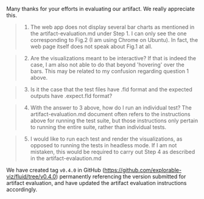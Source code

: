 Many thanks for your efforts in evaluating our artifact. We really appreciate this.

> 1. The web app does not display several bar charts as mentioned in the artifact-evaluation.md under Step 1. I can only see the one corresponding to Fig.2 (I am using Chrome on Ubuntu). In fact, the web page itself does not speak about Fig.1 at all.



> 2. Are the visualizations meant to be interactive? If that is indeed the case, I am also not able to do that beyond 'hovering' over the bars. This may be related to my confusion regarding question 1 above.

> 3. Is it the case that the test files have .fld format and the expected outputs have .expect.fld format?

> 4. With the answer to 3 above, how do I run an individual test? The artifact-evaluation.md document often refers to the instructions above for running the test suite, but those instructions only pertain to running the entire suite, rather than individual tests.

> 5. I would like to run each test and render the visualizations, as opposed to running the tests in headless mode. If I am not mistaken, this would be required to carry out Step 4 as described in the artifact-evalaution.md

We have created tag `v0.4.0` in GitHub (https://github.com/explorable-viz/fluid/tree/v0.4.0) permanently referencing the version submitted for artifact evaluation, and have updated the artifact evaluation instructions accordingly.
